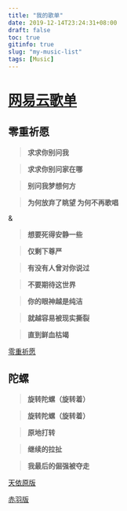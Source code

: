 ```yaml
---
title: "我的歌单"
date: 2019-12-14T23:24:31+08:00
draft: false
toc: true
gitinfo: true
slug: "my-music-list"
tags: [Music]
---
```


# [网易云歌单](https://music.163.com/#/m/playlist?id=2313754379)

## 零重祈愿

> **求求你别问我**

> **求求你别问家在哪**

> **别问我梦想何方**

> **为何放弃了眺望 为何不再歌唱**

&

> **想要死得安静一些**

> **仅剩下尊严**

> **有没有人曾对你说过**

> **不要期待这世界**

> **你的眼神越是纯洁**

> **就越容易被现实撕裂**

> **直到鲜血枯竭**


[零重祈愿](https://music.163.com/#/m/song?id=462012620)

## 陀螺

> **旋转陀螺（旋转着）**

> **旋转陀螺（旋转着）**

> **原地打转**

> **继续的拉扯**

> **我最后的倔强被夺走**


[天依原版](https://music.163.com/#/m/song?id=33922828)

[赤羽版](https://music.163.com/#/m/song?id=1362534062)
